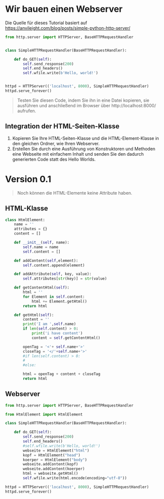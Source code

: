 Wir bauen einen Webserver
====================

Die Quelle für dieses Tutorial basiert auf https://anvileight.com/blog/posts/simple-python-http-server/

~~~python
from http.server import HTTPServer, BaseHTTPRequestHandler


class SimpleHTTPRequestHandler(BaseHTTPRequestHandler):

    def do_GET(self):
        self.send_response(200)
        self.end_headers()
        self.wfile.write(b'Hello, world!')


httpd = HTTPServer(('localhost', 8000), SimpleHTTPRequestHandler)
httpd.serve_forever()
~~~

> Testen Sie diesen Code, indem Sie ihn in eine Datei kopieren, sie ausführen und anschließend im Browser über http://localhost:8000/ aufrufen.

## Integration der HTML-Seiten-Klasse

1. Kopieren Sie Ihre HTML-Seiten-Klasse und die HTML-Element-Klasse in den gleichen Ordner, wie Ihren Webserver.
1. Erstellen Sie durch eine Ausführung von Konstruktoren und Methoden eine Webseite mit einfachem Inhalt und senden Sie den dadurch generierten Code statt des Hello Worlds.

# Version 0.1

> Noch können die HTML-Elemente keine Attribute haben.

## HTML-Klasse

~~~python
class HtmlElement:
    name = ''
    attributes = {}
    content = []

    def __init__(self, name):
        self.name = name
        self.content = []

    def addContent(self,element):
        self.content.append(element)

    def addAttribute(self, key, value):
        self.attributes[str(key)] = str(value)

    def getContentHtml(self):
        html = ''
        for Element in self.content:
            html += Element.getHtml()
        return html

    def getHtml(self):
        content = ''
        print('I am ',self.name)
        if len(self.content) > 0:
            print('i have content')
            content = self.getContentHtml()

        openTag = '<'+ self.name+'>'
        closeTag = '</'+self.name+'>'
        #if len(self.content) > 0:
        #
        #else:

        html = openTag + content + closeTag
        return html
~~~

## Webserver

~~~python
from http.server import HTTPServer, BaseHTTPRequestHandler

from HtmlElement import HtmlElement

class SimpleHTTPRequestHandler(BaseHTTPRequestHandler):

    def do_GET(self):
        self.send_response(200)
        self.end_headers()
        #self.wfile.write(b'Hello, world!')
        webseite = HtmlElement("html")
        kopf = HtmlElement("head")
        koerper = HtmlElement("body")
        webseite.addContent(kopf)
        webseite.addContent(koerper)
        html = webseite.getHtml()
        self.wfile.write(html.encode(encoding="utf-8"))

httpd = HTTPServer(('localhost', 8000), SimpleHTTPRequestHandler)
httpd.serve_forever()
~~~
